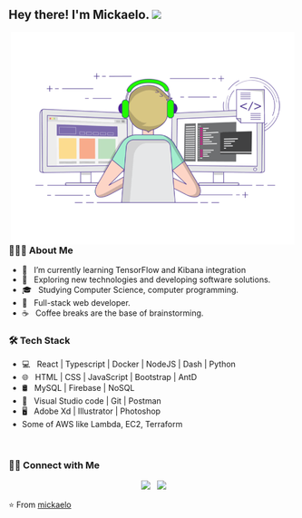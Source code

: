 <h2> Hey there! I'm Mickaelo. <img src="https://github.com/souvikguria98/souvikguria98/blob/master/Hi.gif" width="25"></h2>
<img align="right" alt="GIF" src="https://raw.githubusercontent.com/devSouvik/devSouvik/master/gif3.gif" width="500"/>

<h3> 👨🏻‍💻 About Me </h3>

- 🔭 &nbsp; I’m currently learning TensorFlow and Kibana integration
- 🤔 &nbsp; Exploring new technologies and developing software solutions.
- 🎓 &nbsp; Studying Computer Science, computer programming.
- 💼 &nbsp; Full-stack web developer.
- ☕ &nbsp; Coffee breaks are the base of brainstorming. 

<h3>🛠 Tech Stack</h3>

- 💻 &nbsp; React | Typescript | Docker | NodeJS | Dash | Python
- 🌐 &nbsp; HTML | CSS | JavaScript | Bootstrap  | AntD
- 🛢 &nbsp; MySQL | Firebase | NoSQL
- 🔧 &nbsp; Visual Studio code | Git | Postman
- 🖥 &nbsp; Adobe Xd | Illustrator | Photoshop
- Some of AWS like Lambda, EC2, Terraform

</br>

<h3> 🤝🏻 Connect with Me </h3>

<p align="center">
&nbsp; <a href="https://www.linkedin.com/in/mottmann/" target="_blank" rel="noopener noreferrer"><img src="https://img.icons8.com/plasticine/100/000000/linkedin.png" width="50" /></a>
&nbsp; <a href="mailto:mickaelottmann2@gmail.com" target="_blank" rel="noopener noreferrer"><img src="https://img.icons8.com/plasticine/100/000000/gmail.png"  width="50" /></a>
</p>

⭐️ From [mickaelo](https://github.com/mickaelo)
